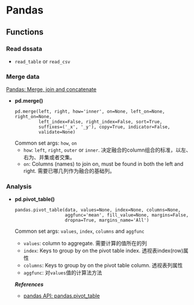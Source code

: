 # Pandas
## Functions
### Read dssata
- `read_table` or `read_csv`

### Merge data
[Pandas: Merge, join and concatenate](https://pandas.pydata.org/pandas-docs/stable/merging.html)

- **pd.merge()**
    ```
    pd.merge(left, right, how='inner', on=None, left_on=None, right_on=None,
             left_index=False, right_index=False, sort=True,
             suffixes=('_x', '_y'), copy=True, indicator=False,
             validate=None)
    ```
    Common set args: `how`, `on`
    - `how`: `left`, `right`, `outer` or `inner`. 决定融合的column组合的标准，以左、右为、并集或者交集。
    - `on`: Columns (names) to join on, must be found in both the left and right. 需要已哪几列作为融合的基础列。

### Analysis
- **pd.pivot_table()**
    ```
    pandas.pivot_table(data, values=None, index=None, columns=None, 
                       aggfunc='mean', fill_value=None, margins=False, 
                       dropna=True, margins_name='All')
    ```
    Common set args: `values`, `index`, `columns` and `aggfunc`
    - `values`: column to aggregate. 需要计算的值所在的列
    - `index`:  Keys to group by on the pivot table index. 透视表index(row)属性
    - `columns`:  Keys to group by on the pivot table column. 透视表列属性
    - `aggfunc`: 对`values`值的计算法方法
    
    ***References***
    - [pandas API: pandas.pivot_table](https://pandas.pydata.org/pandas-docs/stable/generated/pandas.pivot_table.html)